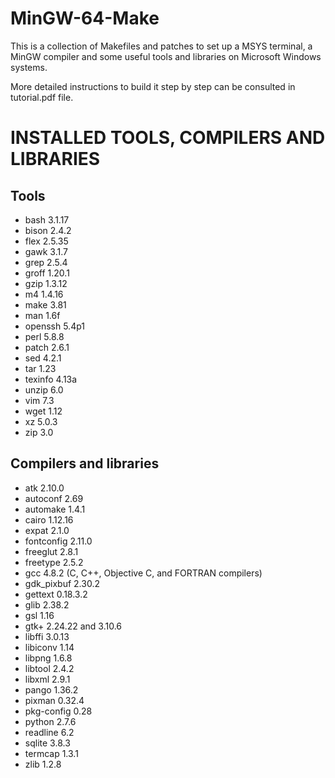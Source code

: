 MinGW-64-Make
=============

This is a collection of Makefiles and patches to set up a MSYS terminal, a MinGW
compiler and some useful tools and libraries on Microsoft Windows systems.

More detailed instructions to build it step by step can be consulted in
tutorial.pdf file.

INSTALLED TOOLS, COMPILERS AND LIBRARIES
========================================

Tools
-----
* bash 3.1.17
* bison 2.4.2
* flex 2.5.35
* gawk 3.1.7
* grep 2.5.4
* groff 1.20.1
* gzip 1.3.12
* m4 1.4.16
* make 3.81
* man 1.6f
* openssh 5.4p1
* perl 5.8.8
* patch 2.6.1
* sed 4.2.1
* tar 1.23
* texinfo 4.13a
* unzip 6.0
* vim 7.3
* wget 1.12
* xz 5.0.3
* zip 3.0

Compilers and libraries
-----------------------
* atk 2.10.0
* autoconf 2.69
* automake 1.4.1
* cairo 1.12.16
* expat 2.1.0
* fontconfig 2.11.0
* freeglut 2.8.1
* freetype 2.5.2
* gcc 4.8.2 (C, C++, Objective C, and FORTRAN compilers)
* gdk_pixbuf 2.30.2
* gettext 0.18.3.2
* glib 2.38.2
* gsl 1.16
* gtk+ 2.24.22 and 3.10.6
* libffi 3.0.13
* libiconv 1.14
* libpng 1.6.8
* libtool 2.4.2
* libxml 2.9.1
* pango 1.36.2
* pixman 0.32.4
* pkg-config 0.28
* python 2.7.6
* readline 6.2
* sqlite 3.8.3
* termcap 1.3.1
* zlib 1.2.8


